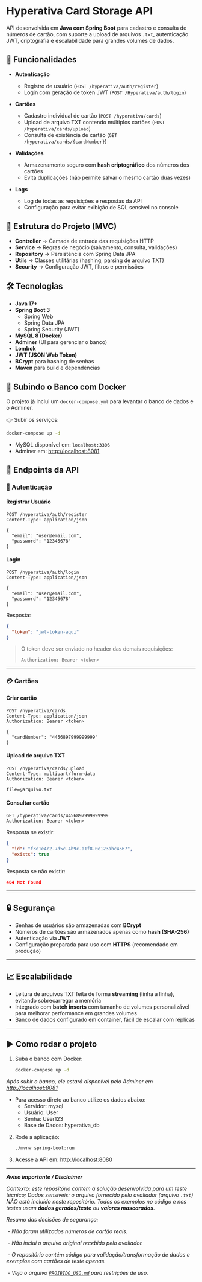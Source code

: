 # Hyperativa Card Storage API

API desenvolvida em **Java com Spring Boot** para cadastro e consulta de números de cartão, com suporte a upload de arquivos `.txt`, autenticação JWT, criptografia e escalabilidade para grandes volumes de dados.

## 📌 Funcionalidades

- **Autenticação**
    - Registro de usuário (`POST /hyperativa/auth/register`)
    - Login com geração de token JWT (`POST /Hyperativa/auth/login`)

- **Cartões**
    - Cadastro individual de cartão (`POST /hyperativa/cards`)
    - Upload de arquivo TXT contendo múltiplos cartões (`POST /hyperativa/cards/upload`)
    - Consulta de existência de cartão (`GET /hyperativa/cards/{cardNumber}`)

- **Validações**
    - Armazenamento seguro com **hash criptográfico** dos números dos cartões
    - Evita duplicações (não permite salvar o mesmo cartão duas vezes)

- **Logs**
    - Log de todas as requisições e respostas da API
    - Configuração para evitar exibição de SQL sensível no console


## 📂 Estrutura do Projeto (MVC)

- **Controller** → Camada de entrada das requisições HTTP
- **Service** → Regras de negócio (salvamento, consulta, validações)
- **Repository** → Persistência com Spring Data JPA
- **Utils** → Classes utilitárias (hashing, parsing de arquivo TXT)
- **Security** → Configuração JWT, filtros e permissões


## 🛠️ Tecnologias

- **Java 17+**
- **Spring Boot 3**
    - Spring Web
    - Spring Data JPA
    - Spring Security (JWT)
- **MySQL 8 (Docker)**
- **Adminer** (UI para gerenciar o banco)
- **Lombok**
- **JWT (JSON Web Token)**
- **BCrypt** para hashing de senhas
- **Maven** para build e dependências


## 🐳 Subindo o Banco com Docker

O projeto já inclui um `docker-compose.yml` para levantar o banco de dados e o Adminer.

👉 Subir os serviços:

```bash
docker-compose up -d
```

* MySQL disponível em: `localhost:3306`
* Adminer em: [http://localhost:8081](http://localhost:8081)



## 🔑 Endpoints da API

### 🔐 Autenticação

#### Registrar Usuário

```http
POST /hyperativa/auth/register
Content-Type: application/json

{
  "email": "user@email.com",
  "password": "12345678"
}
```

#### Login

```http
POST /hyperativa/auth/login
Content-Type: application/json

{
  "email": "user@email.com",
  "password": "12345678"
}
```

Resposta:

```json
{
  "token": "jwt-token-aqui"
}
```

> O token deve ser enviado no header das demais requisições:
>
> `Authorization: Bearer <token>`

---

### 💳 Cartões

#### Criar cartão

```http
POST /hyperativa/cards
Content-Type: application/json
Authorization: Bearer <token>

{
  "cardNumber": "4456897999999999"
}
```

#### Upload de arquivo TXT

```http
POST /hyperativa/cards/upload
Content-Type: multipart/form-data
Authorization: Bearer <token>

file=@arquivo.txt
```

#### Consultar cartão

```http
GET /hyperativa/cards/4456897999999999
Authorization: Bearer <token>
```

Resposta se existir:

```json
{
  "id": "f3e1e4c2-7d5c-4b9c-a1f8-0e123abc4567",
  "exists": true
}
```

Resposta se não existir:

```json
404 Not Found
```

---

## 🔒 Segurança

* Senhas de usuários são armazenadas com **BCrypt**
* Números de cartões são armazenados apenas como **hash (SHA-256)**
* Autenticação via **JWT**
* Configuração preparada para uso com **HTTPS** (recomendado em produção)

---

## 📈 Escalabilidade

* Leitura de arquivos TXT feita de forma **streaming** (linha a linha), evitando sobrecarregar a memória
* Integrado com **batch inserts** com tamanho de volumes personalizável para melhorar performance em grandes volumes
* Banco de dados configurado em container, fácil de escalar com réplicas

---

## ▶️ Como rodar o projeto

1. Suba o banco com Docker:

   ```bash
   docker-compose up -d
   ```
_Após subir o banco, ele estará disponível pelo Adminer em [http://localhost:8081](http://localhost:8081)_
* Para acesso direto ao banco utilize os dados abaixo:
  * Servidor: mysql
  * Usuário: User
  * Senha: User123
  * Base de Dados: hyperativa_db

2. Rode a aplicação:

   ```bash
   ./mvnw spring-boot:run
   ```

3. Acesse a API em:
   [http://localhost:8080](http://localhost:8080)

<hr>

_**Aviso importante / Disclaimer**_

_Contexto: este repositório contém a solução desenvolvida para um teste técnico;_
_Dados sensíveis: o arquivo fornecido pelo avaliador (arquivo `.txt`) NÃO está incluído neste repositório. Todos os exemplos no código e nos testes usam **dados gerados/teste** ou **valores mascarados**._

_Resumo das decisões de segurança:_

​	_- Não foram utilizados números de cartão reais._

​	_- Não incluí o arquivo original recebido pelo avaliador._

​	_- O repositório contém código para validação/transformação de dados e exemplos com cartões de teste apenas._

​	_- Veja o arquivo <a href="PROIBIDO_USO.md">`PROIBIDO_USO.md`</a> para restrições de uso._